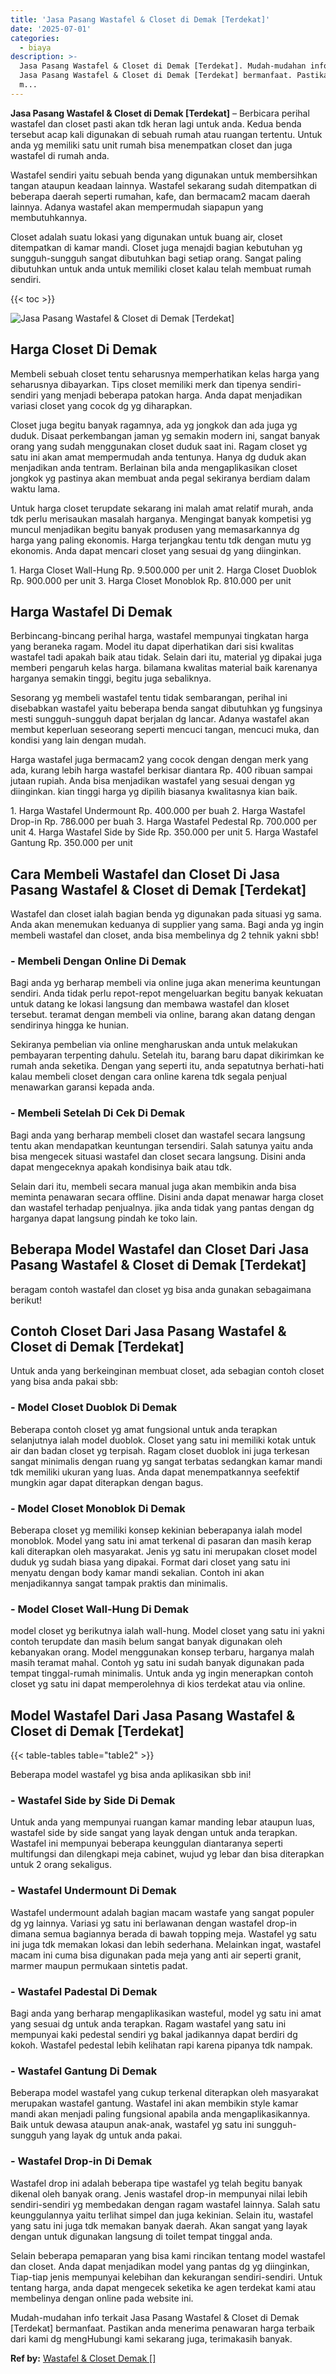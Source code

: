 ```yaml
---
title: 'Jasa Pasang Wastafel & Closet di Demak [Terdekat]'
date: '2025-07-01'
categories:
  - biaya
description: >-
  Jasa Pasang Wastafel & Closet di Demak [Terdekat]. Mudah-mudahan info terkait
  Jasa Pasang Wastafel & Closet di Demak [Terdekat] bermanfaat. Pastikan anda
  m...
---
```


**Jasa Pasang Wastafel & Closet di Demak \[Terdekat\]** – Berbicara perihal wastafel dan closet pasti akan tdk heran lagi untuk anda. Kedua benda tersebut acap kali digunakan di sebuah rumah atau ruangan tertentu. Untuk anda yg memiliki satu unit rumah bisa menempatkan closet dan juga wastafel di rumah anda.

Wastafel sendiri yaitu sebuah benda yang digunakan untuk membersihkan tangan ataupun keadaan lainnya. Wastafel sekarang sudah ditempatkan di beberapa daerah seperti rumahan, kafe, dan bermacam2 macam daerah lainnya. Adanya wastafel akan mempermudah siapapun yang membutuhkannya.

Closet adalah suatu lokasi yang digunakan untuk buang air, closet ditempatkan di kamar mandi. Closet juga menajdi bagian kebutuhan yg sungguh-sungguh sangat dibutuhkan bagi setiap orang. Sangat paling dibutuhkan untuk anda untuk memiliki closet kalau telah membuat rumah sendiri.

{{< toc >}}

![Jasa Pasang Wastafel & Closet di Demak [Terdekat]](/images/wastafel-closet-murah16.png)

## Harga Closet Di Demak

Membeli sebuah closet tentu seharusnya memperhatikan kelas harga yang seharusnya dibayarkan. Tips closet memiliki merk dan tipenya sendiri-sendiri yang menjadi beberapa patokan harga. Anda dapat menjadikan variasi closet yang cocok dg yg diharapkan.

Closet juga begitu banyak ragamnya, ada yg jongkok dan ada juga yg duduk. Disaat perkembangan jaman yg semakin modern ini, sangat banyak orang yang sudah menggunakan closet duduk saat ini. Ragam closet yg satu ini akan amat mempermudah anda tentunya. Hanya dg duduk akan menjadikan anda tentram. Berlainan bila anda mengaplikasikan closet jongkok yg pastinya akan membuat anda pegal sekiranya berdiam dalam waktu lama.

Untuk harga closet terupdate sekarang ini malah amat relatif murah, anda tdk perlu merisaukan masalah harganya. Mengingat banyak kompetisi yg muncul menjadikan begitu banyak produsen yang memasarkannya dg harga yang paling ekonomis. Harga terjangkau tentu tdk dengan mutu yg ekonomis. Anda dapat mencari closet yang sesuai dg yang diinginkan.

1\. Harga Closet Wall-Hung Rp. 9.500.000 per unit 2. Harga Closet Duoblok Rp. 900.000 per unit 3. Harga Closet Monoblok Rp. 810.000 per unit

## Harga Wastafel Di Demak

Berbincang-bincang perihal harga, wastafel mempunyai tingkatan harga yang beraneka ragam. Model itu dapat diperhatikan dari sisi kwalitas wastafel tadi apakah baik atau tidak. Selain dari itu, material yg dipakai juga memberi pengaruh kelas harga. bilamana kwalitas material baik karenanya harganya semakin tinggi, begitu juga sebaliknya.

Sesorang yg membeli wastafel tentu tidak sembarangan, perihal ini disebabkan wastafel yaitu beberapa benda sangat dibutuhkan yg fungsinya mesti sungguh-sungguh dapat berjalan dg lancar. Adanya wastafel akan membut keperluan seseorang seperti mencuci tangan, mencuci muka, dan kondisi yang lain dengan mudah.

Harga wastafel juga bermacam2 yang cocok dengan dengan merk yang ada, kurang lebih harga wastafel berkisar diantara Rp. 400 ribuan sampai jutaan rupiah. Anda bisa menjadikan wastafel yang sesuai dengan yg diinginkan. kian tinggi harga yg dipilih biasanya kwalitasnya kian baik.

1\. Harga Wastafel Undermount Rp. 400.000 per buah 2. Harga Wastafel Drop-in Rp. 786.000 per buah 3. Harga Wastafel Pedestal Rp. 700.000 per unit 4. Harga Wastafel Side by Side Rp. 350.000 per unit 5. Harga Wastafel Gantung Rp. 350.000 per unit

## Cara Membeli Wastafel dan Closet Di Jasa Pasang Wastafel & Closet di Demak \[Terdekat\]

Wastafel dan closet ialah bagian benda yg digunakan pada situasi yg sama. Anda akan menemukan keduanya di supplier yang sama. Bagi anda yg ingin membeli wastafel dan closet, anda bisa membelinya dg 2 tehnik yakni sbb!

### \- Membeli Dengan Online Di Demak

Bagi anda yg berharap membeli via online juga akan menerima keuntungan sendiri. Anda tidak perlu repot-repot mengeluarkan begitu banyak kekuatan untuk datang ke lokasi langsung dan membawa wastafel dan kloset tersebut. teramat dengan membeli via online, barang akan datang dengan sendirinya hingga ke hunian.

Sekiranya pembelian via online mengharuskan anda untuk melakukan pembayaran terpenting dahulu. Setelah itu, barang baru dapat dikirimkan ke rumah anda seketika. Dengan yang seperti itu, anda sepatutnya berhati-hati kalau membeli closet dengan cara online karena tdk segala penjual menawarkan garansi kepada anda.

### \- Membeli Setelah Di Cek Di Demak

Bagi anda yang berharap membeli closet dan wastafel secara langsung tentu akan mendapatkan keuntungan tersendiri. Salah satunya yaitu anda bisa mengecek situasi wastafel dan closet secara langsung. Disini anda dapat mengeceknya apakah kondisinya baik atau tdk.

Selain dari itu, membeli secara manual juga akan membikin anda bisa meminta penawaran secara offline. Disini anda dapat menawar harga closet dan wastafel terhadap penjualnya. jika anda tidak yang pantas dengan dg harganya dapat langsung pindah ke toko lain.

## Beberapa Model Wastafel dan Closet Dari Jasa Pasang Wastafel & Closet di Demak \[Terdekat\]

beragam contoh wastafel dan closet yg bisa anda gunakan sebagaimana berikut!

## Contoh Closet Dari Jasa Pasang Wastafel & Closet di Demak \[Terdekat\]

Untuk anda yang berkeinginan membuat closet, ada sebagian contoh closet yang bisa anda pakai sbb:

### \- Model Closet Duoblok Di Demak

Beberapa contoh closet yg amat fungsional untuk anda terapkan selanjutnya ialah model duoblok. Closet yang satu ini memiliki kotak untuk air dan badan closet yg terpisah. Ragam closet duoblok ini juga terkesan sangat minimalis dengan ruang yg sangat terbatas sedangkan kamar mandi tdk memiliki ukuran yang luas. Anda dapat menempatkannya seefektif mungkin agar dapat diterapkan dengan bagus.

### \- Model Closet Monoblok Di Demak

Beberapa closet yg memiliki konsep kekinian beberapanya ialah model monoblok. Model yang satu ini amat terkenal di pasaran dan masih kerap kali diterapkan oleh masyarakat. Jenis yg satu ini merupakan closet model duduk yg sudah biasa yang dipakai. Format dari closet yang satu ini menyatu dengan body kamar mandi sekalian. Contoh ini akan menjadikannya sangat tampak praktis dan minimalis.

### \- Model Closet Wall-Hung Di Demak

model closet yg berikutnya ialah wall-hung. Model closet yang satu ini yakni contoh terupdate dan masih belum sangat banyak digunakan oleh kebanyakan orang. Model menggunakan konsep terbaru, harganya malah masih teramat mahal. Contoh yg satu ini sudah banyak digunakan pada tempat tinggal-rumah minimalis. Untuk anda yg ingin menerapkan contoh closet yg satu ini dapat memperolehnya di kios terdekat atau via online.

## Model Wastafel Dari Jasa Pasang Wastafel & Closet di Demak \[Terdekat\]

{{< table-tables table="table2" >}}

Beberapa model wastafel yg bisa anda aplikasikan sbb ini!

### \- Wastafel Side by Side Di Demak

Untuk anda yang mempunyai ruangan kamar manding lebar ataupun luas, wastafel side by side sangat yang layak dengan untuk anda terapkan. Wastafel ini mempunyai beberapa keunggulan diantaranya seperti multifungsi dan dilengkapi meja cabinet, wujud yg lebar dan bisa diterapkan untuk 2 orang sekaligus.

### \- Wastafel Undermount Di Demak

Wastafel undermount adalah bagian macam wastafe yang sangat populer dg yg lainnya. Variasi yg satu ini berlawanan dengan wastafel drop-in dimana semua bagiannya berada di bawah topping meja. Wastafel yg satu ini juga tdk memakan lokasi dan lebih sederhana. Melainkan ingat, wastafel macam ini cuma bisa digunakan pada meja yang anti air seperti granit, marmer maupun permukaan sintetis padat.

### \- Wastafel Padestal Di Demak

Bagi anda yang berharap mengaplikasikan wasteful, model yg satu ini amat yang sesuai dg untuk anda terapkan. Ragam wastafel yang satu ini mempunyai kaki pedestal sendiri yg bakal jadikannya dapat berdiri dg kokoh. Wastafel pedestal lebih kelihatan rapi karena pipanya tdk nampak.

### \- Wastafel Gantung Di Demak

Beberapa model wastafel yang cukup terkenal diterapkan oleh masyarakat merupakan wastafel gantung. Wastafel ini akan membikin style kamar mandi akan menjadi paling fungsional apabila anda mengaplikasikannya. Baik untuk dewasa ataupun anak-anak, wastafel yg satu ini sungguh-sungguh yang layak dg untuk anda pakai.

### \- Wastafel Drop-in Di Demak

Wastafel drop ini adalah beberapa tipe wastafel yg telah begitu banyak dikenal oleh banyak orang. Jenis wastafel drop-in mempunyai nilai lebih sendiri-sendiri yg membedakan dengan ragam wastafel lainnya. Salah satu keunggulannya yaitu terlihat simpel dan juga kekinian. Selain itu, wastafel yang satu ini juga tdk memakan banyak daerah. Akan sangat yang layak dengan untuk digunakan langsung di toilet tempat tinggal anda.

Selain beberapa pemaparan yang bisa kami rincikan tentang model wastafel dan closet. Anda dapat menjadikan model yang pantas dg yg diinginkan, Tiap-tiap jenis mempunyai kelebihan dan kekurangan sendiri-sendiri. Untuk tentang harga, anda dapat mengecek seketika ke agen terdekat kami atau membelinya dengan online pada website ini.

Mudah-mudahan info terkait Jasa Pasang Wastafel & Closet di Demak \[Terdekat\] bermanfaat. Pastikan anda menerima penawaran harga terbaik dari kami dg mengHubungi kami sekarang juga, terimakasih banyak.

**Ref by:** [Wastafel & Closet Demak []](https://id.wikipedia.org/wiki/Wastafel)
